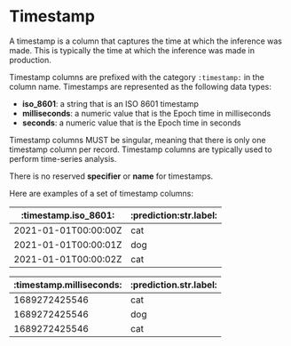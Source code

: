 # Timestamp

A timestamp is a column that captures the time at which the inference was made. This is typically the time at which the inference was made in production.

Timestamp columns are prefixed with the category `:timestamp:` in the column name. Timestamps are represented as the following data types:

- **iso_8601**: a string that is an ISO 8601 timestamp
- **milliseconds**: a numeric value that is the Epoch time in milliseconds
- **seconds**: a numeric value that is the Epoch time in seconds

Timestamp columns MUST be singular, meaning that there is only one timestamp column per record. Timestamp columns are typically used to perform time-series analysis.

There is no reserved **specifier** or **name** for timestamps.

Here are examples of a set of timestamp columns:

<table>
    <thead>
        <tr>
            <th>:timestamp.iso_8601:</th>
            <th>:prediction:str.label:</th>
        </tr>
    </thead>
    <tbody>
        <tr>
            <td>2021-01-01T00:00:00Z</td>
            <td>cat</td>
            </tr>
            <tr>
            <td>2021-01-01T00:00:01Z</td>
            <td>dog</td>
            </tr>
            <tr>
            <td>2021-01-01T00:00:02Z</td>
            <td>cat</td>
        </tr>
    </tbody>
</table>

<table>
    <thead>
        <tr>
            <th>:timestamp.milliseconds:</th>
            <th>:prediction.str.label:</th>
        </tr>
    </thead>
    <tbody>
        <tr>
            <td>1689272425546</td>
            <td>cat</td>
            </tr>
            <tr>
            <td>1689272425546</td>
            <td>dog</td>
            </tr>
            <tr>
            <td>1689272425546</td>
            <td>cat</td>
        </tr>
    </tbody>
</table>
